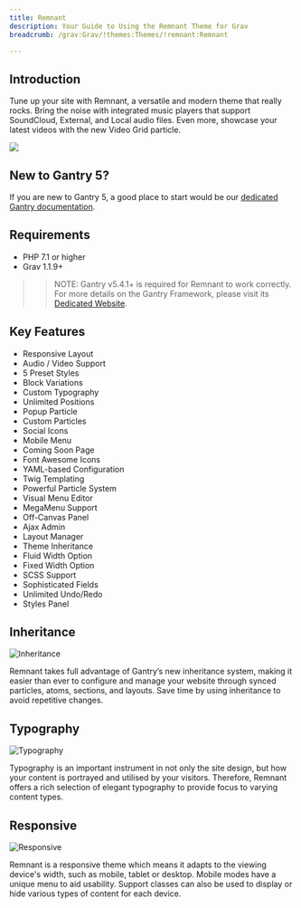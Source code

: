```yaml
---
title: Remnant
description: Your Guide to Using the Remnant Theme for Grav
breadcrumb: /grav:Grav/!themes:Themes/!remnant:Remnant

---
```


Introduction
-----

Tune up your site with Remnant, a versatile and modern theme that really rocks. Bring the noise with integrated music players that support SoundCloud, External, and Local audio files. Even more, showcase your latest videos with the new Video Grid particle.

![](assets/remnant.jpg)

New to Gantry 5?
-----
If you are new to Gantry 5, a good place to start would be our [dedicated Gantry documentation](http://docs.gantry.org).

Requirements
-----

* PHP 7.1 or higher
* Grav 1.1.9+

>> NOTE: Gantry v5.4.1+ is required for Remnant to work correctly. For more details on the Gantry Framework, please visit its [Dedicated Website](http://gantry.org).

Key Features
-----

* Responsive Layout
* Audio / Video Support
* 5 Preset Styles
* Block Variations
* Custom Typography
* Unlimited Positions
* Popup Particle
* Custom Particles
* Social Icons
* Mobile Menu
* Coming Soon Page
* Font Awesome Icons 
* YAML-based Configuration
* Twig Templating
* Powerful Particle System
* Visual Menu Editor
* MegaMenu Support
* Off-Canvas Panel
* Ajax Admin
* Layout Manager
* Theme Inheritance
* Fluid Width Option
* Fixed Width Option
* SCSS Support
* Sophisticated Fields
* Unlimited Undo/Redo
* Styles Panel

## Inheritance

![Inheritance](ft-2.jpg)

Remnant takes full advantage of Gantry’s new inheritance system, making it easier than ever to configure and manage your website through synced particles, atoms, sections, and layouts. Save time by using inheritance to avoid repetitive changes.

## Typography

![Typography](ft-3.jpg)

Typography is an important instrument in not only the site design, but how your content is portrayed and utilised by your visitors. Therefore, Remnant offers a rich selection of elegant typography to provide focus to varying content types.

## Responsive

![Responsive](ft-4.jpg)

Remnant is a responsive theme which means it adapts to the viewing device's width, such as mobile, tablet or desktop. Mobile modes have a unique menu to aid usability. Support classes can also be used to display or hide various types of content for each device.
